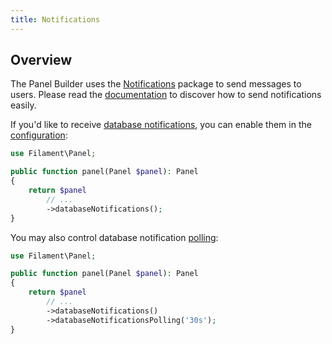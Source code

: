 ```yaml
---
title: Notifications
---
```


## Overview

The Panel Builder uses the [Notifications](../notifications/sending-notifications) package to send messages to users. Please read the [documentation](../notifications/sending-notifications) to discover how to send notifications easily.

If you'd like to receive [database notifications](../notifications/database-notifications), you can enable them in the [configuration](configuration):

```php
use Filament\Panel;

public function panel(Panel $panel): Panel
{
    return $panel
        // ...
        ->databaseNotifications();
}
```

You may also control database notification [polling](../notifications/database-notifications#polling-for-new-database-notifications):

```php
use Filament\Panel;

public function panel(Panel $panel): Panel
{
    return $panel
        // ...
        ->databaseNotifications()
        ->databaseNotificationsPolling('30s');
}
```
